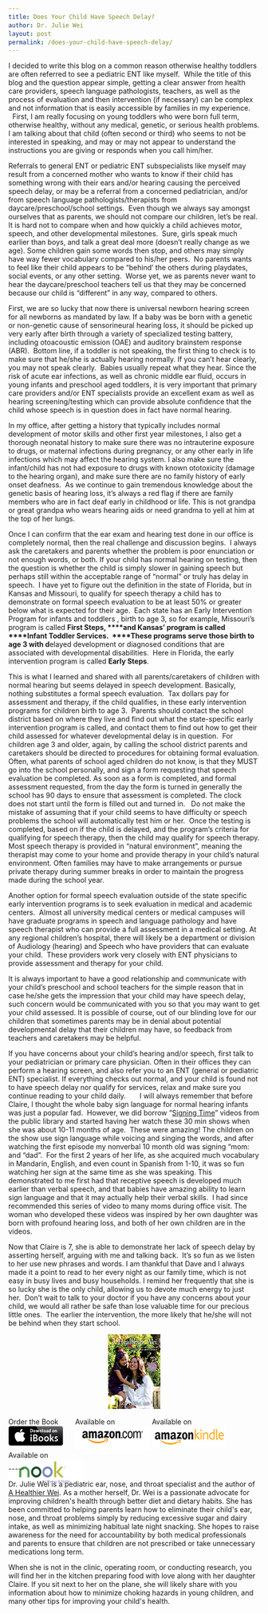 ```yaml
---
title: Does Your Child Have Speech Delay?
author: Dr. Julie Wei
layout: post
permalink: /does-your-child-have-speech-delay/
---
```

I decided to write this blog on a common reason otherwise healthy toddlers are often referred to see a pediatric ENT like myself.  While the title of this blog and the question appear simple, getting a clear answer from health care providers, speech language pathologists, teachers, as well as the process of evaluation and then intervention (if necessary) can be complex and not information that is easily accessible by families in my experience.   First, I am really focusing on young toddlers who were born full term, otherwise healthy, without any medical, genetic, or serious health problems. I am talking about that child (often second or third) who seems to not be interested in speaking, and may or may not appear to understand the instructions you are giving or responds when you call him/her.

Referrals to general ENT or pediatric ENT subspecialists like myself may result from a concerned mother who wants to know if their child has something wrong with their ears and/or hearing causing the perceived speech delay, or may be a referral from a concerned pediatrician, and/or from speech language pathologists/therapists from daycare/preschool/school settings.  Even though we always say amongst ourselves that as parents, we should not compare our children, let’s be real.  It is hard not to compare when and how quickly a child achieves motor, speech, and other developmental milestones.  Sure, girls speak much earlier than boys, and talk a great deal more (doesn’t really change as we age). Some children gain some words then stop, and others may simply have way fewer vocabulary compared to his/her peers.  No parents wants to feel like their child appears to be “behind’ the others during playdates, social events, or any other setting.  Worse yet, we as parents never want to hear the daycare/preschool teachers tell us that they may be concerned because our child is “different” in any way, compared to others.

First, we are so lucky that now there is universal newborn hearing screen for all newborns as mandated by law. If a baby was be born with a genetic or non-genetic cause of sensorineural hearing loss, it should be picked up very early after birth through a variety of specialized testing battery, including otoacoustic emission (OAE) and auditory brainstem response (ABR).  Bottom line, if a toddler is not speaking, the first thing to check is to make sure that he/she is actually hearing normally. If you can’t hear clearly, you may not speak clearly.  Babies usually repeat what they hear. Since the risk of acute ear infections, as well as chronic middle ear fluid, occurs in young infants and preschool aged toddlers, it is very important that primary care providers and/or ENT specialists provide an excellent exam as well as hearing screening/testing which can provide absolute confidence that the child whose speech is in question does in fact have normal hearing.

In my office, after getting a history that typically includes normal development of motor skills and other first year milestones, I also get a thorough neonatal history to make sure there was no intrauterine exposure to drugs, or maternal infections during pregnancy, or any other early in life infections which may affect the hearing system. I also make sure the infant/child has not had exposure to drugs with known ototoxicity (damage to the hearing organ), and make sure there are no family history of early onset deafness.  As we continue to gain tremendous knowledge about the genetic basis of hearing loss, it’s always a red flag if there are family members who are in fact deaf early in childhood or life. This is not grandpa or great grandpa who wears hearing aids or need grandma to yell at him at the top of her lungs.

Once I can confirm that the ear exam and hearing test done in our office is completely normal, then the real challenge and discussion begins.  I always ask the caretakers and parents whether the problem is poor enunciation or not enough words, or both. If your child has normal hearing on testing, then the question is whether the child is simply slower in gaining speech but perhaps still within the acceptable range of “normal” or truly has delay in speech.  I have yet to figure out the definition in the state of Florida, but in Kansas and Missouri, to qualify for speech therapy a child has to demonstrate on formal speech evaluation to be at least 50% or greater below what is expected for their age.  Each state has an Early Intervention Program for infants and toddlers , birth to age 3, so for example, Missouri’s program is called **First Steps, ****and Kansas’ program is called ****Infant Toddler Services.  ****These programs serve those birth to age 3 with d**elayed development or diagnosed conditions that are associated with developmental disabilities.  Here in Florida, the early intervention program is called **Early Steps**.

This is what I learned and shared with all parents/caretakers of children with normal hearing but seems delayed in speech development. Basically, nothing substitutes a formal speech evaluation.  Tax dollars pay for assessment and therapy, if the child qualifies, in these early intervention programs for children birth to age 3.  Parents should contact the school district based on where they live and find out what the state-specific early intervention program is called, and contact them to find out how to get their child assessed for whatever developmental delay is in question.  For children age 3 and older, again, by calling the school district parents and caretakers should be directed to procedures for obtaining formal evaluation. Often, what parents of school aged children do not know, is that they MUST go into the school personally, and sign a form requesting that speech evaluation be completed. As soon as a form is completed, and formal assessment requested, from the day the form is turned in generally the school has 90 days to ensure that assessment is completed. The clock does not start until the form is filled out and turned in.   Do not make the mistake of assuming that if your child seems to have difficulty or speech problems the school will automatically test him or her.  Once the testing is completed, based on if the child is delayed, and the program’s criteria for qualifying for speech therapy, then the child may qualify for speech therapy. Most speech therapy is provided in “natural environment”, meaning the therapist may come to your home and provide therapy in your child’s natural environment. Often families may have to make arrangements or pursue private therapy during summer breaks in order to maintain the progress made during the school year.

Another option for formal speech evaluation outside of the state specific early intervention programs is to seek evaluation in medical and academic centers.  Almost all university medical centers or medical campuses will have graduate programs in speech and language pathology and have speech therapist who can provide a full assessment in a medical setting. At any regional children’s hospital, there will likely be a department or division of Audiology (hearing) and Speech who have providers that can evaluate your child.  These providers work very closely with ENT physicians to provide assessment and therapy for your child.

It is always important to have a good relationship and communicate with your child’s preschool and school teachers for the simple reason that in case he/she gets the impression that your child may have speech delay, such concern would be communicated with you so that you may want to get your child assessed. It is possible of course, out of our blinding love for our children that sometimes parents may be in denial about potential developmental delay that their children may have, so feedback from teachers and caretakers may be helpful.

If you have concerns about your child’s hearing and/or speech, first talk to your pediatrician or primary care physician. Often in their offices they can perform a hearing screen, and also refer you to an ENT (general or pediatric ENT) specialist. If everything checks out normal, and your child is found not to have speech delay nor qualify for services, relax and make sure you continue reading to your child daily.       I will always remember that before Claire, I thought the whole baby sign language for normal hearing infants was just a popular fad.  However, we did borrow “[Signing Time][1]” videos from the public library and started having her watch these 30 min shows when she was about 10-11 months of age.  These were amazing! The children on the show use sign language while voicing and singing the words, and after watching the first episode my nonverbal 10 month old was signing “mom: and “dad”.  For the first 2 years of her life, as she acquired much vocabulary in Mandarin, English, and even count in Spanish from 1-10, it was so fun watching her sign at the same time as she was speaking. This demonstrated to me first had that receptive speech is developed much earlier than verbal speech, and that babies have amazing ability to learn sign language and that it may actually help their verbal skills.  I had since recommended this series of video to many moms during office visit. The woman who developed these videos was inspired by her own daughter was born with profound hearing loss, and both of her own children are in the videos.

Now that Claire is 7, she is able to demonstrate her lack of speech delay by asserting herself, arguing with me and talking back.  It’s so fun as we listen to her use new phrases and words. I am thankful that Dave and I always made it a point to read to her every night as our family time, which is not easy in busy lives and busy households. I remind her frequently that she is so lucky she is the only child, allowing us to devote much energy to just her.  Don’t wait to talk to your doctor if you have any concerns about your child, we would all rather be safe than lose valuable time for our precious little ones.  The earlier the intervention, the more likely that he/she will not be behind when they start school.

<span style="width:105px;display:table;margin:0 auto;"><a href="the-book/"><img src="/wp-content/uploads/2014/04/AHealthierWei_cover_150.png" /></a></span>

<p style="height:80px">
  <span style="width:130px;display:inline-block;vertical-align:top;"> Order the Book <a href="https://itunes.apple.com/us/book/a-healthier-wei/id806784060?ls=1&mt=11#" target="_blank" > <img class="size-full wp-image-944" alt="Apple iBooks" title="Apple iBooks" src="/wp-content/uploads/2014/02/Download_on_iBooks_Badge_US-UK_110x40_090513.png" width="110" height="40" /></a> </span> <span style="width:150px;display:inline-block;vertical-align:top;">Available on <a href="http://amzn.to/1fSNqeb" target="_blank" > <img class="size-full wp-image-945" alt="Amazon.com" title="Amazon.com" src="/wp-content/uploads/2014/02/amazon_com_logo_160.jpg" width="160" height="47" /> </a> </span> <span  style="width:150px;display:inline-block;vertical-align:top;">Available on <a href="http://amzn.to/1eHEfNl" target="_blank" > <img class="size-full wp-image-946" alt="Amazon Kindle" title="Amazon Kindle" src="/wp-content/uploads/2014/02/kindle_logo_160.jpg" width="160" height="43" /> </a> </span> <span style="width:150px;display:inline-block;vertical-align:top;">Available on <a href="http://www.barnesandnoble.com/w/a-healthier-wei-julie-wei/1118260302?ean=2940148244592&itm=1&usri=2940148244592" target="_blank" > <img class="size-full wp-image-947" alt="Nook" title="Nook" src="/wp-content/uploads/2014/02/nook_logo_160.png" width="160" height="52" /></a> </span>
</p>

\-----

Dr. Julie Wei is a pediatric ear, nose, and throat specialist and the author of [A Healthier Wei][2]. As a mother herself, Dr. Wei is a passionate advocate for improving children's health through better diet and dietary habits. She has been committed to helping parents learn how to eliminate their child's ear, nose, and throat problems simply by reducing excessive sugar and dairy intake, as well as minimizing habitual late night snacking. She hopes to raise awareness for the need for accountability by both medical professionals and parents to ensure that children are not prescribed or take unnecessary medications long term. 

When she is not in the clinic, operating room, or conducting research, you will find her in the kitchen preparing food with love along with her daughter Claire. If you sit next to her on the plane, she will likely share with you information about how to minimize choking hazards in young children, and many other tips for improving your child's health.

 [1]: http://www.signingtime.com/
 [2]: the-book
